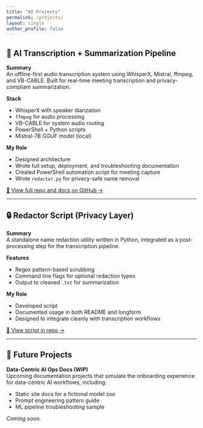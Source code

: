 ```yaml
---
title: "AI Projects"
permalink: /projects/
layout: single
author_profile: false
---
```


## 🧠 AI Transcription + Summarization Pipeline

**Summary**  
An offline-first audio transcription system using WhisperX, Mistral, ffmpeg, and VB-CABLE. Built for real-time meeting transcription and privacy-compliant summarization.

**Stack**  
- WhisperX with speaker diarization  
- `ffmpeg` for audio processing  
- VB-CABLE for system audio routing  
- PowerShell + Python scripts  
- Mistral-7B GGUF model (local)

**My Role**  
- Designed architecture  
- Wrote full setup, deployment, and troubleshooting documentation  
- Created PowerShell automation script for meeting capture  
- Wrote `redactor.py` for privacy-safe name removal

[🔗 View full repo and docs on GitHub →](https://github.com/DG-Crawford/ai-transcription-pipeline)

---

## 🔒 Redactor Script (Privacy Layer)

**Summary**  
A standalone name redaction utility written in Python, integrated as a post-processing step for the transcription pipeline.

**Features**  
- Regex pattern-based scrubbing  
- Command line flags for optional redaction types  
- Output to cleaned `.txt` for summarization

**My Role**  
- Developed script  
- Documented usage in both README and longform  
- Designed to integrate cleanly with transcription workflows

[🔗 View script in repo →](https://github.com/DG-Crawford/ai-transcription-pipeline/blob/main/redactor.py)

---

## 🧰 Future Projects

**Data-Centric AI Ops Docs (WIP)**  
Upcoming documentation projects that simulate the onboarding experience for data-centric AI workflows, including:
- Static site docs for a fictional model zoo
- Prompt engineering pattern guide
- ML pipeline troubleshooting sample

*Coming soon.*
